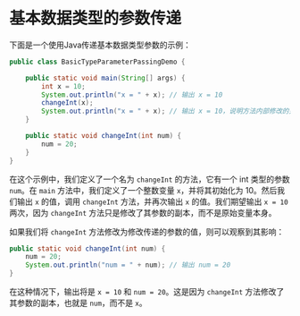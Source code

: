 # 基本数据类型的参数传递

下面是一个使用Java传递基本数据类型参数的示例：

```java
public class BasicTypeParameterPassingDemo {

    public static void main(String[] args) {
        int x = 10;
        System.out.println("x = " + x); // 输出 x = 10
        changeInt(x);
        System.out.println("x = " + x); // 输出 x = 10，说明方法内部修改的只是一个副本，不影响原来的值
    }

    public static void changeInt(int num) {
        num = 20;
    }
}
```

在这个示例中，我们定义了一个名为 `changeInt` 的方法，它有一个 int 类型的参数 `num`。在 `main` 方法中，我们定义了一个整数变量 `x`，并将其初始化为 10。然后我们输出 `x` 的值，调用 `changeInt` 方法，并再次输出 `x` 的值。我们期望输出 `x = 10` 两次，因为 `changeInt` 方法只是修改了其参数的副本，而不是原始变量本身。

如果我们将 `changeInt` 方法修改为修改传递的参数的值，则可以观察到其影响：

```java
public static void changeInt(int num) {
    num = 20;
    System.out.println("num = " + num); // 输出 num = 20
}
```

在这种情况下，输出将是 `x = 10` 和 `num = 20`。这是因为 `changeInt` 方法修改了其参数的副本，也就是 `num`，而不是 `x`。
